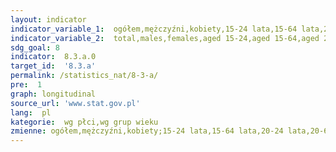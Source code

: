 ```yaml
---
layout: indicator
indicator_variable_1:  ogółem,mężczyźni,kobiety,15-24 lata,15-64 lata,20-24 lata,20-64 lata,50 i więcej,55-64 lata,65-69 lat
indicator_variable_2:  total,males,females,aged 15-24,aged 15-64,aged 20-24,aged 20-64,aged 50 and more,aged 55-64,aged 65-69
sdg_goal: 8
indicator:  8.3.a.0
target_id:  '8.3.a'
permalink: /statistics_nat/8-3-a/
pre:  1
graph: longitudinal
source_url: 'www.stat.gov.pl'
lang:  pl
kategorie:  wg płci,wg grup wieku
zmienne: ogółem,mężczyźni,kobiety;15-24 lata,15-64 lata,20-24 lata,20-64 lata,50 i więcej,55-64 lata,65-69 lat
---
```

